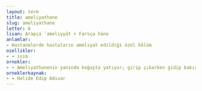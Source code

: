 ```yaml
---
layout: term
title: ameliyathane
slug: ameliyathane
letter: A
lisan: Arapça ʿameliyyāt + Farsça hāne
anlamlar:
- Hastanelerde hastaların ameliyat edildiği özel bölüm
ozellikler:
- - isim
ornekler:
- - Ameliyathanenin yanında koğuşta yatıyor; girip çıkarken gidip bakıyorum, daima su istiyor.
orneklerkaynak:
- - Halide Edip Adıvar
---
```


